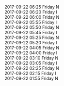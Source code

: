 2017-09-22 06:25 Friday  N  
2017-09-22 06:20 Friday  I  
2017-09-22 06:00 Friday  N  
2017-09-22 05:55 Friday  I  
2017-09-22 05:50 Friday  N  
2017-09-22 05:45 Friday  I  
2017-09-22 05:25 Friday  N  
2017-09-22 05:20 Friday  I  
2017-09-22 04:05 Friday  N  
2017-09-22 04:00 Friday  I  
2017-09-22 03:10 Friday  N  
2017-09-22 03:05 Friday  I  
2017-09-22 02:25 Friday  N  
2017-09-22 02:15 Friday  I  
2017-09-22 01:55 Friday  N  
